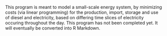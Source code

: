 This program is meant to model a small-scale energy system, by minimizing costs (via linear programming) for the production, import, storage and use of diesel and electricity, based on differing time slices of electricity occuring throughout the day. This program has not been completed yet. It will eventually be converted into R Markdown.
